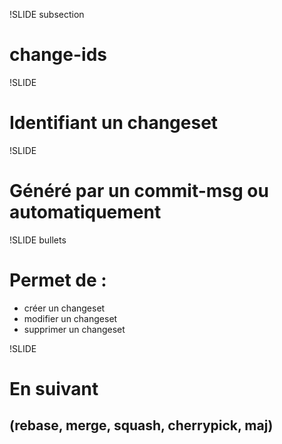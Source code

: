 !SLIDE subsection

# change-ids

!SLIDE

# Identifiant un changeset

!SLIDE

# Généré par un **commit-msg** ou automatiquement

!SLIDE bullets

# Permet de :

* créer un changeset
* modifier un changeset
* supprimer un changeset

!SLIDE 

# En suivant
## (rebase, merge, squash, cherrypick, maj) 

